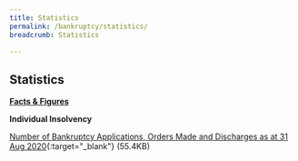 ```yaml
---
title: Statistics
permalink: /bankruptcy/statistics/
breadcrumb: Statistics

---
```



Statistics
---

<u><b>Facts & Figures</b></u>

**Individual Insolvency**

[Number of Bankruptcy Applications, Orders Made and Discharges as at 31 Aug 2020](/files/NumberofBankruptcyApplicationsOrdersMadeandDischarges(Aug2020).pdf/){:target="_blank"} (55.4KB)
